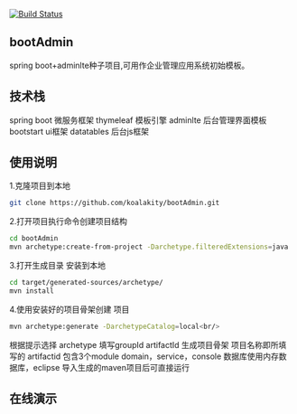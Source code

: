 [![Build Status](https://travis-ci.org/koalakity/bootAdmin.svg?branch=master)](https://travis-ci.org/koalakity/bootAdmin)
## bootAdmin
spring boot+adminlte种子项目,可用作企业管理应用系统初始模板。

## 技术栈
spring boot 微服务框架
thymeleaf   模板引擎
adminlte    后台管理界面模板
bootstart   ui框架
datatables  后台js框架

## 使用说明
1.克隆项目到本地
```bash
git clone https://github.com/koalakity/bootAdmin.git
```
2.打开项目执行命令创建项目结构
```bash
cd bootAdmin
mvn archetype:create-from-project -Darchetype.filteredExtensions=java
```
3.打开生成目录 安装到本地
```bash
cd target/generated-sources/archetype/
mvn install
```
4.使用安装好的项目骨架创建 项目
```bash
mvn archetype:generate -DarchetypeCatalog=local<br/>
```
根据提示选择 archetype 填写groupId artifactId 生成项目骨架 项目名称即所填写的 artifactid 包含3个module  domain，service，console
数据库使用内存数据库，eclipse 导入生成的maven项目后可直接运行

## 在线演示
